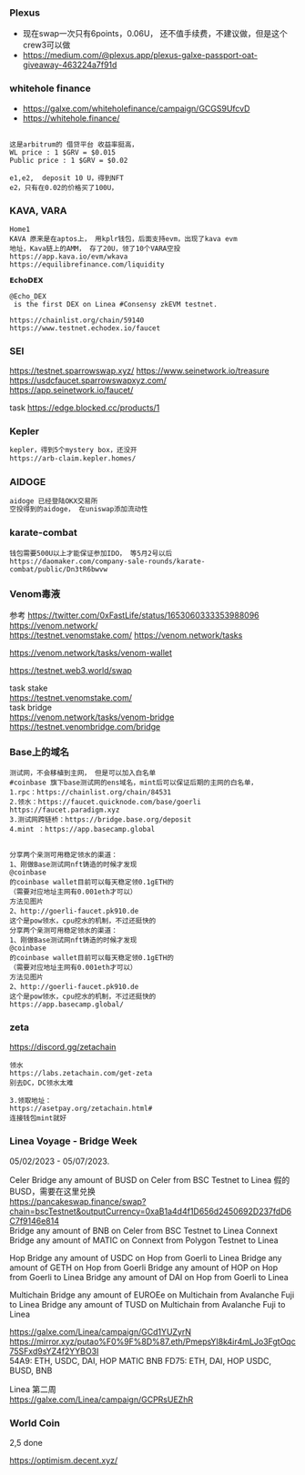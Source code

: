 ### Plexus
* 现在swap一次只有6points，0.06U， 还不值手续费，不建议做，但是这个crew3可以做
* https://medium.com/@plexus.app/plexus-galxe-passport-oat-giveaway-463224a7f91d


### whitehole finance

*  https://galxe.com/whiteholefinance/campaign/GCGS9UfcvD  
*  https://whitehole.finance/
```

这是arbitrum的 借贷平台 收益率挺高，  
WL price : 1 $GRV = $0.015 
Public price : 1 $GRV = $0.02 

e1,e2,  deposit 10 U，得到NFT
e2，只有在0.02的价格买了100U，
```

### KAVA, VARA
```
Home1
KAVA 原来是在aptos上， 用kplr钱包，后面支持evm，出现了kava evm
地址，Kava链上的AMM， 存了20U，领了10个VARA空投	
https://app.kava.io/evm/wkava	
https://equilibrefinance.com/liquidity	
```
```
𝗘𝗰𝗵𝗼𝗗𝗘𝗫

@Echo_DEX
 is the first DEX on Linea #Consensy zkEVM testnet.
 
https://chainlist.org/chain/59140
https://www.testnet.echodex.io/faucet
```


### SEI
https://testnet.sparrowswap.xyz/
https://www.seinetwork.io/treasure
https://usdcfaucet.sparrowswapxyz.com/  
https://app.seinetwork.io/faucet/  

task
https://edge.blocked.cc/products/1


### Kepler
```bash
kepler，得到5个mystery box，还没开
https://arb-claim.kepler.homes/
```

### AIDOGE 
```bash
aidoge 已经登陆OKX交易所
空投得到的aidoge， 在uniswap添加流动性
```
### karate-combat
```
钱包需要500U以上才能保证参加IDO， 等5月2号以后
https://daomaker.com/company-sale-rounds/karate-combat/public/Dn3tR6bwvw
```
### Venom毒液
参考 https://twitter.com/0xFastLife/status/1653060333353988096  
https://venom.network/  
https://testnet.venomstake.com/
https://venom.network/tasks  

https://venom.network/tasks/venom-wallet

https://testnet.web3.world/swap  

task stake  
https://testnet.venomstake.com/  
task bridge   
https://venom.network/tasks/venom-bridge  
https://testnet.venombridge.com/bridge  
### Base上的域名

```
测试网，不会移植到主网， 但是可以加入白名单
#coinbase 旗下base测试网的ens域名，mint后可以保证后期的主网的白名单，
1.rpc：https://chainlist.org/chain/84531
2.领水：https://faucet.quicknode.com/base/goerli
https://faucet.paradigm.xyz 
3.测试网跨链桥：https://bridge.base.org/deposit
4.mint ：https://app.basecamp.global


分享两个亲测可用稳定领水的渠道：
1、刚做Base测试网nft铸造的时候才发现
@coinbase
的coinbase wallet目前可以每天稳定领0.1gETH的
（需要对应地址主网有0.001eth才可以）
方法见图片
2、http://goerli-faucet.pk910.de
这个是pow领水，cpu挖水的机制，不过还挺快的
分享两个亲测可用稳定领水的渠道：
1、刚做Base测试网nft铸造的时候才发现
@coinbase
的coinbase wallet目前可以每天稳定领0.1gETH的
（需要对应地址主网有0.001eth才可以）
方法见图片
2、http://goerli-faucet.pk910.de
这个是pow领水，cpu挖水的机制，不过还挺快的
https://app.basecamp.global/
```
### zeta
https://discord.gg/zetachain
```
领水
https://labs.zetachain.com/get-zeta
别去DC，DC领水太难

3.领取地址：
https://asetpay.org/zetachain.html#
连接钱包mint就好
```

### Linea  Voyage - Bridge Week
05/02/2023 - 05/07/2023.   


Celer
Bridge any amount of BUSD on Celer from BSC Testnet to Linea
假的BUSD，需要在这里兑换  
https://pancakeswap.finance/swap?chain=bscTestnet&outputCurrency=0xaB1a4d4f1D656d2450692D237fdD6C7f9146e814  
Bridge any amount of BNB on Celer from BSC Testnet to Linea
Connext
Bridge any amount of MATIC on Connext from Polygon Testnet to Linea

Hop
Bridge any amount of USDC on Hop from Goerli to Linea
Bridge any amount of GETH on Hop from Goerli
Bridge any amount of HOP on Hop from Goerli to Linea
Bridge any amount of DAI on Hop from Goerli to Linea

Multichain
Bridge any amount of EUROEe on Multichain from Avalanche Fuji to Linea
Bridge any amount of TUSD on Multichain from Avalanche Fuji to Linea

https://galxe.com/Linea/campaign/GCd1YUZyrN
https://mirror.xyz/putao%F0%9F%8D%87.eth/PmepsYI8k4ir4mLJo3FgtOqc75SFxd9sYZ4f2YYBO3I   
54A9: ETH, USDC, DAI, HOP   MATIC BNB
FD75: ETH,  DAI, HOP   USDC, BUSD, BNB


Linea 第二周  
https://galxe.com/Linea/campaign/GCPRsUEZhR  

###  World Coin
2,5 done   

https://optimism.decent.xyz/  
